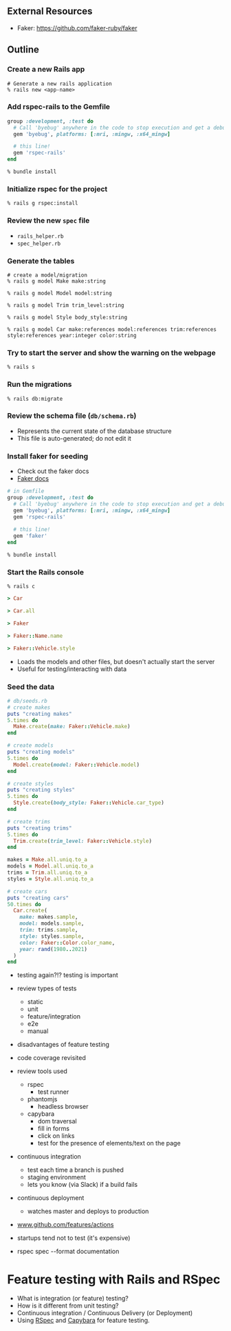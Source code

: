 ## External Resources

* Faker: https://github.com/faker-ruby/faker

## Outline

### Create a new Rails app

```shell
# Generate a new rails application
% rails new <app-name>
```

### Add rspec-rails to the Gemfile

```rb
group :development, :test do
  # Call 'byebug' anywhere in the code to stop execution and get a debugger console
  gem 'byebug', platforms: [:mri, :mingw, :x64_mingw]

  # this line!
  gem 'rspec-rails'
end
```

```shell
% bundle install
```

### Initialize rspec for the project

```shell
% rails g rspec:install
```

### Review the new `spec` file
* `rails_helper.rb`
* `spec_helper.rb`

### Generate the tables

```shell
# create a model/migration
% rails g model Make make:string

% rails g model Model model:string

% rails g model Trim trim_level:string

% rails g model Style body_style:string

% rails g model Car make:references model:references trim:references style:references year:integer color:string
```

### Try to start the server and show the warning on the webpage

```shell
% rails s
```

### Run the migrations

```shell
% rails db:migrate
```

### Review the schema file (`db/schema.rb`)
* Represents the current state of the database structure
* This file is auto-generated; do not edit it

### Install faker for seeding
* Check out the faker docs
* [Faker docs](https://github.com/faker-ruby/faker)

```rb
# in Gemfile
group :development, :test do
  # Call 'byebug' anywhere in the code to stop execution and get a debugger console
  gem 'byebug', platforms: [:mri, :mingw, :x64_mingw]
  gem 'rspec-rails'
  
  # this line!
  gem 'faker'
end
```

```shell
% bundle install
```

### Start the Rails console

```shell
% rails c
```

```rb
> Car

> Car.all

> Faker

> Faker::Name.name

> Faker::Vehicle.style
```

* Loads the models and other files, but doesn't actually start the server
* Useful for testing/interacting with data

### Seed the data

```rb
# db/seeds.rb
# create makes
puts "creating makes"
5.times do
  Make.create(make: Faker::Vehicle.make)
end

# create models
puts "creating models"
5.times do
  Model.create(model: Faker::Vehicle.model)
end

# create styles
puts "creating styles"
5.times do
  Style.create(body_style: Faker::Vehicle.car_type)
end

# create trims
puts "creating trims"
5.times do
  Trim.create(trim_level: Faker::Vehicle.style)
end

makes = Make.all.uniq.to_a
models = Model.all.uniq.to_a
trims = Trim.all.uniq.to_a
styles = Style.all.uniq.to_a

# create cars
puts "creating cars"
50.times do
  Car.create(
    make: makes.sample,
    model: models.sample,
    trim: trims.sample,
    style: styles.sample,
    color: Faker::Color.color_name,
    year: rand(1980..2021)
  )
end
```






- testing again?!? testing is important
- review types of tests
  - static
  - unit
  - feature/integration
  - e2e
  - manual
- disadvantages of feature testing
- code coverage revisited
- review tools used
  - rspec
    - test runner
  - phantomjs
    - headless browser
  - capybara
    - dom traversal
    - fill in forms
    - click on links
    - test for the presence of elements/text on the page
- continuous integration
  - test each time a branch is pushed
  - staging environment
  - lets you know (via Slack) if a build fails
- continuous deployment
  - watches master and deploys to production
- www.github.com/features/actions
- startups tend not to test (it's expensive)

- rspec spec --format documentation

# Feature testing with Rails and RSpec

* What is integration (or feature) testing?
* How is it different from unit testing?
* Continuous integration / Continuous Delivery (or Deployment)
* Using [RSpec](https://relishapp.com/rspec/rspec-rails/docs) and [Capybara](http://cheatrags.com/capybara) for feature testing.
